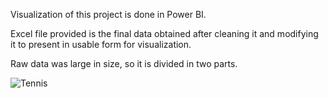 Visualization of this project is done in Power BI.

Excel file provided is the final data obtained after cleaning it and modifying it to present in usable form for visualization.

Raw data was large in size, so it is divided in two parts.

![Tennis](https://user-images.githubusercontent.com/113800493/191606753-85ba3a89-6f50-4cc1-97f9-5bc47fd9e461.png)
